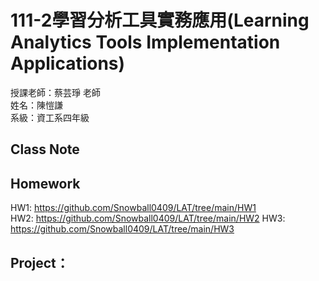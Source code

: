 # 111-2學習分析工具實務應用(Learning Analytics Tools Implementation Applications)
授課老師：蔡芸琤 老師  
姓名：陳愷謙  
系級：資工系四年級  
## Class Note
## Homework
HW1: https://github.com/Snowball0409/LAT/tree/main/HW1  
HW2: https://github.com/Snowball0409/LAT/tree/main/HW2
HW3: https://github.com/Snowball0409/LAT/tree/main/HW3
## Project：
